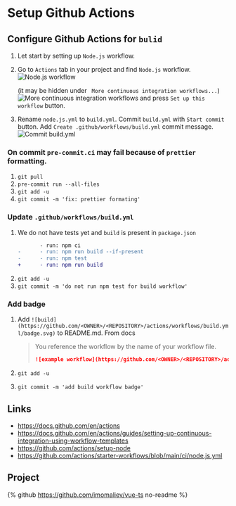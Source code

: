 # Setup Github Actions

## Configure Github Actions for `bulid`

1. Let start by setting up `Node.js` workflow.
1. Go to `Actions` tab in your project and find `Node.js` workflow.
   ![Node.js workflow](https://dev-to-uploads.s3.amazonaws.com/uploads/articles/yzjisuy78qq5cglbqi1u.png)

    (it may be hidden under ` More continuous integration workflows...`)
    ![More continuous integration workflows](https://dev-to-uploads.s3.amazonaws.com/uploads/articles/rz0adjloi6zy5wi022lk.png)
    and press `Set up this workflow` button.

1. Rename `node.js.yml` to `build.yml`. Commit `build.yml` with `Start commit` button. Add `Create .github/workflows/build.yml` commit message.
   ![Commit build.yml](https://dev-to-uploads.s3.amazonaws.com/uploads/articles/cp3vel0ny4un0fy1ka7m.png)

### On commit `pre-commit.ci` may fail because of `prettier` formatting.

1. `git pull`
1. `pre-commit run --all-files`
1. `git add -u`
1. `git commit -m 'fix: prettier formating'`

### Update `.github/workflows/build.yml`

1. We do not have tests yet and `build` is present in `package.json`
    ```diff
           - run: npm ci
    -      - run: npm run build --if-present
    -      - run: npm test
    +      - run: npm run build
    ```
1. `git add -u`
1. `git commit -m 'do not run npm test for build workflow'`

### Add badge

1. Add `![build](https://github.com/<OWNER>/<REPOSITORY>/actions/workflows/build.yml/badge.svg)` to README.md. From docs

    > You reference the workflow by the name of your workflow file.
    >
    > ```markdown
    > ![example workflow](https://github.com/<OWNER>/<REPOSITORY>/actions/workflows/<WORKFLOW_FILE>/badge.svg)
    > ```

1. `git add -u`
1. `git commit -m 'add build workflow badge'`

## Links

-   https://docs.github.com/en/actions
-   https://docs.github.com/en/actions/guides/setting-up-continuous-integration-using-workflow-templates
-   https://github.com/actions/setup-node
-   https://github.com/actions/starter-workflows/blob/main/ci/node.js.yml

## Project

{% github https://github.com/imomaliev/vue-ts no-readme %}
